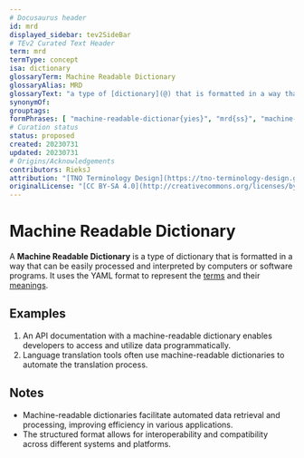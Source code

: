 ```yaml
---
# Docusaurus header
id: mrd
displayed_sidebar: tev2SideBar
# TEv2 Curated Text Header
term: mrd
termType: concept
isa: dictionary
glossaryTerm: Machine Readable Dictionary
glossaryAlias: MRD
glossaryText: "a type of [dictionary](@) that is formatted in a way that can be easily processed and interpreted by computers or software programs. It uses the YAML format to represent the [terms](@) and their [meanings](@)."
synonymOf:
grouptags:
formPhrases: [ "machine-readable-dictionar{yies}", "mrd{ss}", "machine-readable-dictionary-mrd{ss}" ]
# Curation status
status: proposed
created: 20230731
updated: 20230731
# Origins/Acknowledgements
contributors: RieksJ
attribution: "[TNO Terminology Design](https://tno-terminology-design.github.io/tev2-specifications/docs)"
originalLicense: "[CC BY-SA 4.0](http://creativecommons.org/licenses/by-sa/4.0/?ref=chooser-v1)"
---
```


# Machine Readable Dictionary

A **Machine Readable Dictionary** is a type of dictionary that is formatted in a way that can be easily processed and interpreted by computers or software programs. It uses the YAML format to represent the [terms](@) and their [meanings](@).

## Examples

1. An API documentation with a machine-readable dictionary enables developers to access and utilize data programmatically.
2. Language translation tools often use machine-readable dictionaries to automate the translation process.

## Notes

- Machine-readable dictionaries facilitate automated data retrieval and processing, improving efficiency in various applications.
- The structured format allows for interoperability and compatibility across different systems and platforms.
